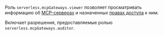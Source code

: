 Роль `serverless.mcpGateways.viewer` позволяет просматривать информацию об [MCP-серверах](../../../ai-studio/concepts/mcp-hub/index.md#servers) и назначенных [правах доступа](../../../iam/concepts/access-control/roles.md) к ним.

Включает разрешения, предоставляемые ролью `serverless.mcpGateways.auditor`.